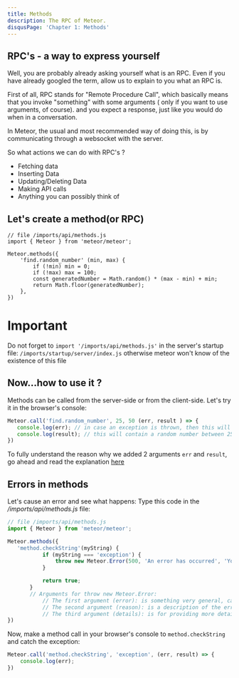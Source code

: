 ```yaml
---
title: Methods
description: The RPC of Meteor.
disqusPage: 'Chapter 1: Methods'
---
```


## RPC's - a way to express yourself

Well, you are probably already asking yourself what is an RPC. Even if you have already googled the term, allow us to explain to you what an RPC is. 

First of all, RPC stands for "Remote Procedure Call", which basically means that you invoke "something" with some arguments ( only if you want to use arguments, of course).
and you expect a response, just like you would do when in a conversation.

In Meteor, the usual and most recommended way of doing this, is by communicating through a websocket with the server.

So what actions we can do with RPC's ?
- Fetching data
- Inserting Data
- Updating/Deleting Data
- Making API calls
- Anything you can possibly think of

## Let's create a method(or RPC)

```
// file /imports/api/methods.js
import { Meteor } from 'meteor/meteor';

Meteor.methods({
    'find.random_number' (min, max) {
        if (!min) min = 0;
        if (!max) max = 100;
        const generatedNumber = Math.random() * (max - min) + min;
        return Math.floor(generatedNumber);
    },
})

```

# Important
Do not forget to  `` import '/imports/api/methods.js' `` in the server's startup file: ` /imports/startup/server/index.js ` otherwise meteor won't know of the existence of this file

## Now...how to use it ?

Methods can be called from the server-side or from the client-side. Let's try it in the browser's console:

```js
Meteor.call('find.random_number', 25, 50 (err, result ) => {
   console.log(err); // in case an exception is thrown, then this will contain information about the error
   console.log(result); // this will contain a random number between 25 and 50
})
```

To fully understand the reason why we added 2 arguments `err` and `result`, go ahead and read the explanation [here](http://fredkschott.com/post/2014/03/understanding-error-first-callbacks-in-node-js/)

## Errors in methods

Let's cause an error and see what happens:
Type this code in the */imports/api/methods.js* file:
```js
// file /imports/api/methods.js
import { Meteor } from 'meteor/meteor';

Meteor.methods({
   'method.checkString'(myString) {
           if (myString === 'exception') {
               throw new Meteor.Error(500, 'An error has occurred', 'You are not allowed to enter this string');
           }

           return true;
       }
       // Arguments for throw new Meteor.Error:
           // The first argument (error): is something very general, can be a number like 500, 404,
           // The second argument (reason): is a description of the error
           // The third argument (details): is for providing more details about the error.
})
```

Now, make a method call in your browser's console to `method.checkString` and catch the exception:

```js
Meteor.call('method.checkString', 'exception', (err, result) => {
    console.log(err);
})
```